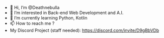 - 👋 Hi, I’m @Deathnebulla
- 👀 I’m interested in Back-end Web Development and A.I.
- 🌱 I’m currently learning Python, Kotlin
- 📫 How to reach me ?
- My Discord Project (staff needed): https://discord.com/invite/D9gBbVDb
<!---
Deathnebulla/Deathnebulla is a ✨ special ✨ repository because its `README.md` (this file) appears on your GitHub profile.
You can click the Preview link to take a look at your changes.
--->

